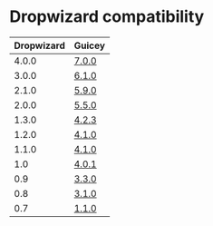 # Dropwizard compatibility

Dropwizard | Guicey
----------|---------
4.0.0 | [7.0.0](http://xvik.github.io/dropwizard-guicey/7.0.0)
3.0.0 | [6.1.0](http://xvik.github.io/dropwizard-guicey/6.1.0)
2.1.0 | [5.9.0](http://xvik.github.io/dropwizard-guicey/5.9.0)
2.0.0 | [5.5.0](http://xvik.github.io/dropwizard-guicey/5.5.0)
1.3.0 | [4.2.3](http://xvik.github.io/dropwizard-guicey/4.2.3)
1.2.0 | [4.1.0](http://xvik.github.io/dropwizard-guicey/4.1.0)
1.1.0 | [4.1.0](http://xvik.github.io/dropwizard-guicey/4.1.0)
1.0 | [4.0.1](http://xvik.github.io/dropwizard-guicey/4.0.1)
0.9 | [3.3.0](https://github.com/xvik/dropwizard-guicey/tree/dw-0.9)
0.8 | [3.1.0](https://github.com/xvik/dropwizard-guicey/tree/dw-0.8)
0.7 |  [1.1.0](https://github.com/xvik/dropwizard-guicey/tree/dw-0.7)